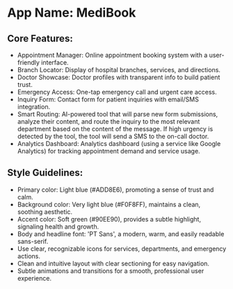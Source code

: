 # **App Name**: MediBook

## Core Features:

- Appointment Manager: Online appointment booking system with a user-friendly interface.
- Branch Locator: Display of hospital branches, services, and directions.
- Doctor Showcase: Doctor profiles with transparent info to build patient trust.
- Emergency Access: One-tap emergency call and urgent care access.
- Inquiry Form: Contact form for patient inquiries with email/SMS integration.
- Smart Routing: AI-powered tool that will parse new form submissions, analyze their content, and route the inquiry to the most relevant department based on the content of the message. If high urgency is detected by the tool, the tool will send a SMS to the on-call doctor.
- Analytics Dashboard: Analytics dashboard (using a service like Google Analytics) for tracking appointment demand and service usage.

## Style Guidelines:

- Primary color: Light blue (#ADD8E6), promoting a sense of trust and calm.
- Background color: Very light blue (#F0F8FF), maintains a clean, soothing aesthetic.
- Accent color: Soft green (#90EE90), provides a subtle highlight, signaling health and growth.
- Body and headline font: 'PT Sans', a modern, warm, and easily readable sans-serif.
- Use clear, recognizable icons for services, departments, and emergency actions.
- Clean and intuitive layout with clear sectioning for easy navigation.
- Subtle animations and transitions for a smooth, professional user experience.